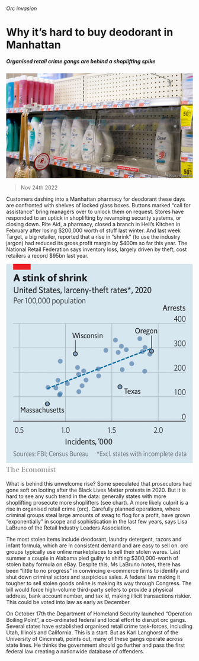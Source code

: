 ###### Orc invasion

# Why it’s hard to buy deodorant in Manhattan 

##### Organised retail crime gangs are behind a shoplifting spike 

![image](images/20221126_USP504.jpg) 

> Nov 24th 2022 

Customers dashing into a Manhattan pharmacy for deodorant these days are confronted with shelves of locked glass boxes. Buttons marked “call for assistance” bring managers over to unlock them on request. Stores have responded to an uptick in shoplifting by revamping security systems, or closing down. Rite Aid, a pharmacy, closed a branch in Hell’s Kitchen in February after losing $200,000 worth of stuff last winter. And last week Target, a big retailer, reported that a rise in “shrink” (to use the industry jargon) had reduced its gross profit margin by $400m so far this year. The National Retail Federation says inventory loss, largely driven by theft, cost retailers a record $95bn last year. 

![image](images/20221126_USC853.png) 


What is behind this unwelcome rise? Some speculated that prosecutors had gone soft on looting after the Black Lives Matter protests in 2020. But it is hard to see any such trend in the data: generally states with more shoplifting prosecute more shoplifters (see chart). A more likely culprit is a rise in organised retail crime (orc). Carefully planned operations, where criminal groups steal large amounts of swag to flog for a profit, have grown “exponentially” in scope and sophistication in the last few years, says Lisa LaBruno of the Retail Industry Leaders Association.

The most stolen items include deodorant, laundry detergent, razors and infant formula, which are in consistent demand and are easy to sell on. orc groups typically use online marketplaces to sell their stolen wares. Last summer a couple in Alabama pled guilty to shifting $300,000-worth of stolen baby formula on eBay. Despite this, Ms LaBruno notes, there has been “little to no progress” in convincing e-commerce firms to identify and shut down criminal actors and suspicious sales. A federal law making it tougher to sell stolen goods online is making its way through Congress. The bill would force high-volume third-party sellers to provide a physical address, bank account number, and tax id, making illicit transactions riskier. This could be voted into law as early as December.

On October 17th the Department of Homeland Security launched “Operation Boiling Point”, a co-ordinated federal and local effort to disrupt orc gangs. Several states have established organised retail crime task-forces, including Utah, Illinois and California. This is a start. But as Karl Langhorst of the University of Cincinnati, points out, many of these gangs operate across state lines. He thinks the government should go further and pass the first federal law creating a nationwide database of offenders. 


